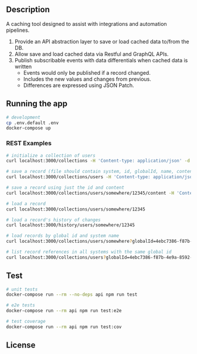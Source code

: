 ## Description

A caching tool designed to assist with integrations and automation pipelines.

1. Provide an API abstraction layer to save or load cached data to/from the DB.
2. Allow save and load cached data via Restful and GraphQL APIs.
3. Publish subscribable events with data differentials when cached data is written
    * Events would only be published if a record changed.
    * Includes the new values and changes from previous.
    * Differences are expressed using JSON Patch.


## Running the app

```bash
# development
cp .env.default .env
docker-compose up
```

### REST Examples

```bash
# initialize a collection of users
curl localhost:3000/collections -H 'Content-type: application/json' -d '{"id":"users"}'

# save a record (file should contain system, id, globalId, name, content)
curl localhost:3000/collections/users -H 'Content-type: application/json' -d @jsonFile

# save a record using just the id and content
curl localhost:3000/collections/users/somewhere/12345/content -H 'Content-type: application/json' -X PUT -d '{"prop":"test"}'

# load a record
curl localhost:3000/collections/users/somewhere/12345

# load a record's history of changes
curl localhost:3000/history/users/somewhere/12345

# load records by global id and system name
curl localhost:3000/collections/users/somewhere?globalId=4ebc7386-f87b-4e9a-8592-f7b40977d119

# list record references in all systems with the same global id
curl localhost:3000/collections/users?globalId=4ebc7386-f87b-4e9a-8592-f7b40977d119
```


## Test

```bash
# unit tests
docker-compose run --rm --no-deps api npm run test

# e2e tests
docker-compose run --rm api npm run test:e2e

# test coverage
docker-compose run --rm api npm run test:cov
```


## License

